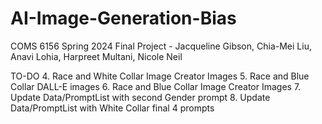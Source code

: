# AI-Image-Generation-Bias
COMS 6156 Spring 2024 Final Project - Jacqueline Gibson, Chia-Mei Liu, Anavi Lohia, Harpreet Multani, Nicole Neil

TO-DO
4. Race and White Collar Image Creator Images
5. Race and Blue Collar DALL-E images
6. Race and Blue Collar Image Creator Images 
7. Update Data/PromptList with second Gender prompt
8. Update Data/PromptList with White Collar final 4 prompts